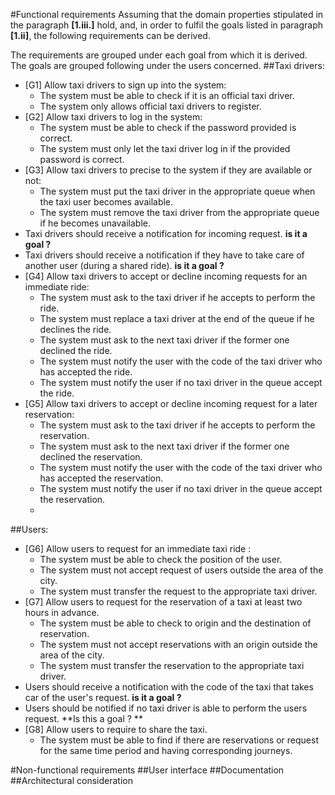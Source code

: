 #Functional requirements
Assuming that the domain properties stipulated in the paragraph **[1.iii.]** hold, and, in order to fulfil the goals listed in paragraph **[1.ii]**, the following requirements can be derived.

The requirements are grouped under each goal from which it is derived. The goals are grouped following under the users concerned.
##Taxi drivers:
* [G1] Allow taxi drivers to sign up into the system:
    * The system must be able to check if it is an official taxi driver.
    * The system only allows official taxi drivers to register.
* [G2] Allow taxi drivers to log in the system:
    * The system must be able to check if the password provided is correct.
    * The system must only let the taxi driver log in if the provided password is correct.
* [G3] Allow taxi drivers to precise to the system if they are available or not:
    * The system must put the taxi driver in the appropriate queue when the taxi user becomes available.
    * The system must remove the taxi driver from the appropriate queue if he becomes unavailable.
* Taxi drivers should receive a notification for incoming request.   **is it a goal ?**
* Taxi drivers should receive a notification if they have to take care of another user (during a shared ride).   **is it a goal ?**
* [G4] Allow taxi drivers to accept or decline incoming  requests for an immediate ride:
    * The system must ask to the taxi driver if he accepts to perform the ride.
    * The system must replace a taxi driver at the end of the queue if he declines the ride.
    * The system must ask to the next taxi driver if the former one declined the ride.
    * The system must notify the user with the code of the taxi driver who has accepted the ride.
    * The system must notify the user if no taxi driver in the queue accept the ride.
* [G5] Allow taxi drivers to accept or decline incoming request for a later reservation:
    * The system must ask to the taxi driver if he accepts to perform the reservation.
    * The system must ask to the next taxi driver if the former one declined the reservation.
    * The system must notify the user with the code of the taxi driver who has accepted the reservation.
    * The system must notify the user if no taxi driver in the queue accept the reservation.
    *
    
##Users:
* [G6] Allow users to request for an immediate taxi ride :
    * The system must be able to check the position of the user.
    * The system must not accept request of users outside the area of the city.
    * The system must transfer the request to the appropriate taxi driver.
* [G7] Allow users to request for the reservation of a taxi at least two hours in advance.
    * The system must be able to check to origin and the destination of reservation.
    * The system must not accept reservations with an origin outside the area of the city.
    * The system must transfer the reservation to the appropriate taxi driver.
* Users should receive a notification with the code of the taxi that takes car of the user's request. **is it a goal ?**
* Users should be notified if no taxi driver is able to perform the users request. **Is this a goal ? **
* [G8] Allow users to require to share the taxi.
    * The system must be able to find if there are reservations or request for the same time period and having corresponding journeys.

#Non-functional requirements
##User interface
##Documentation
##Architectural consideration
